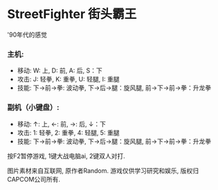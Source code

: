 StreetFighter 街头霸王
======================
'90年代的感觉


### 主机:
  
   * 移动: W: 上, D: 前, A: 后, S：下 
   * 攻击: J: 轻拳, K: 重拳, U: 轻腿, I: 重腿
   * 技能: 下→前→拳: 波动拳, 下→后→腿：旋风腿, 前→下→前→拳：升龙拳
   
### 副机（小键盘）:
  
   * 移动: ↑: 上, ←: 前, →: 后, ↓：下 
   * 攻击: 1: 轻拳, 2: 重拳, 4: 轻腿, 5: 重腿
   * 技能: 下→前→拳: 波动拳, 下→后→腿：旋风腿, 前→下→前→拳：升龙拳
   
   

按F2暂停游戏, 1键大战电脑ai, 2键双人对打.



图片素材来自互联网, 原作者Random. 游戏仅供学习研究和娱乐, 版权归CAPCOM公司所有.
   
   
   
    
